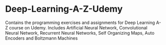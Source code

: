 # Deep-Learning-A-Z-Udemy
Contains the programming exercises and assignments for Deep Learning A-Z  course on Udemy. Includes Artificial Neural Network, Convolutional Neural Network, Recurrent Neural Networks, Self Organizing Maps, Auto Encoders and Boltzmann Machines
